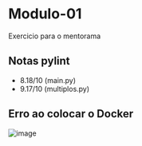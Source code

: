 # Modulo-01
Exercicio para o mentorama

## Notas pylint
* 8.18/10 (main.py)
* 9.17/10 (multiplos.py)

## Erro ao colocar o Docker
![image](https://user-images.githubusercontent.com/46509359/127662431-f3a63232-ce84-452e-8fe5-151997165988.png)